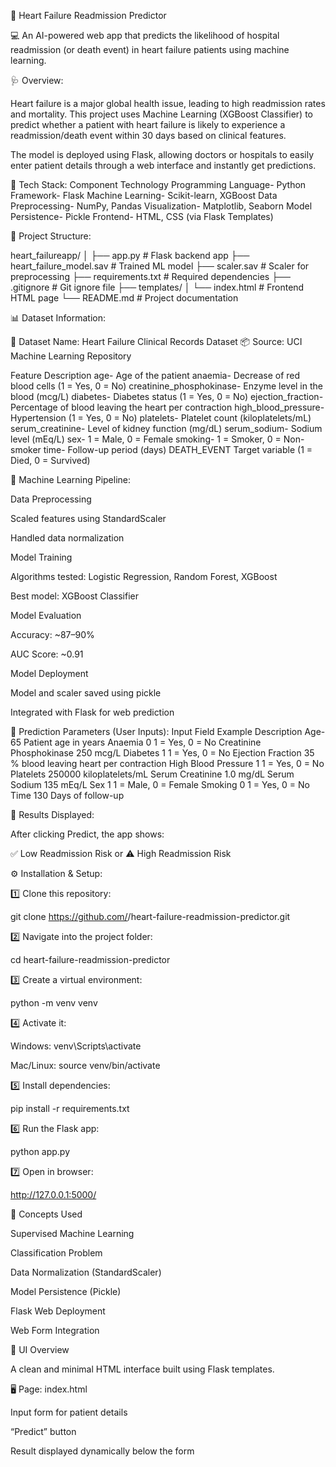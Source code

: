 🧠 Heart Failure Readmission Predictor

💻 An AI-powered web app that predicts the likelihood of hospital readmission (or death event) in heart failure patients using machine learning.

🩺 Overview:

Heart failure is a major global health issue, leading to high readmission rates and mortality.
This project uses Machine Learning (XGBoost Classifier) to predict whether a patient with heart failure is likely to experience a readmission/death event within 30 days based on clinical features.

The model is deployed using Flask, allowing doctors or hospitals to easily enter patient details through a web interface and instantly get predictions.

🚀 Tech Stack:
Component	Technology
Programming Language-	Python
Framework-	Flask
Machine Learning-	Scikit-learn, XGBoost
Data Preprocessing-	NumPy, Pandas
Visualization-	Matplotlib, Seaborn
Model Persistence-	Pickle
Frontend-	HTML, CSS (via Flask Templates)

📂 Project Structure:

heart_failureapp/
│
├── app.py                       # Flask backend app
├── heart_failure_model.sav      # Trained ML model
├── scaler.sav                   # Scaler for preprocessing
├── requirements.txt             # Required dependencies
├── .gitignore                   # Git ignore file
├── templates/
│   └── index.html               # Frontend HTML page
└── README.md                    # Project documentation

📊 Dataset Information:

📁 Dataset Name: Heart Failure Clinical Records Dataset
📦 Source: UCI Machine Learning Repository

Feature	Description
age- Age of the patient
anaemia-	Decrease of red blood cells (1 = Yes, 0 = No)
creatinine_phosphokinase-	Enzyme level in the blood (mcg/L)
diabetes-	Diabetes status (1 = Yes, 0 = No)
ejection_fraction-	Percentage of blood leaving the heart per contraction
high_blood_pressure-	Hypertension (1 = Yes, 0 = No)
platelets-	Platelet count (kiloplatelets/mL)
serum_creatinine-	Level of kidney function (mg/dL)
serum_sodium-	Sodium level (mEq/L)
sex-	1 = Male, 0 = Female
smoking-	1 = Smoker, 0 = Non-smoker
time-	Follow-up period (days)
DEATH_EVENT	Target variable (1 = Died, 0 = Survived)

🧩 Machine Learning Pipeline:

Data Preprocessing

Scaled features using StandardScaler

Handled data normalization

Model Training

Algorithms tested: Logistic Regression, Random Forest, XGBoost

Best model: XGBoost Classifier

Model Evaluation

Accuracy: ~87–90%

AUC Score: ~0.91

Model Deployment

Model and scaler saved using pickle

Integrated with Flask for web prediction

🧠 Prediction Parameters (User Inputs):
Input Field	Example	Description
Age- 65	Patient age in years
Anaemia	0	1 = Yes, 0 = No
Creatinine Phosphokinase	250	mcg/L
Diabetes	1	1 = Yes, 0 = No
Ejection Fraction	35	% blood leaving heart per contraction
High Blood Pressure	1	1 = Yes, 0 = No
Platelets	250000	kiloplatelets/mL
Serum Creatinine	1.0	mg/dL
Serum Sodium	135	mEq/L
Sex	1	1 = Male, 0 = Female
Smoking	0	1 = Yes, 0 = No
Time	130	Days of follow-up


🧾 Results Displayed:

After clicking Predict, the app shows:

✅ Low Readmission Risk
or
⚠️ High Readmission Risk


⚙️ Installation & Setup:

1️⃣ Clone this repository:

git clone https://github.com/<your-username>/heart-failure-readmission-predictor.git


2️⃣ Navigate into the project folder:

cd heart-failure-readmission-predictor


3️⃣ Create a virtual environment:

python -m venv venv


4️⃣ Activate it:

Windows: venv\Scripts\activate

Mac/Linux: source venv/bin/activate

5️⃣ Install dependencies:

pip install -r requirements.txt


6️⃣ Run the Flask app:

python app.py


7️⃣ Open in browser:

http://127.0.0.1:5000/

🧠 Concepts Used

Supervised Machine Learning

Classification Problem

Data Normalization (StandardScaler)

Model Persistence (Pickle)

Flask Web Deployment

Web Form Integration

🎨 UI Overview

A clean and minimal HTML interface built using Flask templates.

🖥️ Page: index.html

Input form for patient details

“Predict” button

Result displayed dynamically below the form
